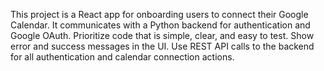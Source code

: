 <!-- Use this file to provide workspace-specific custom instructions to Copilot. For more details, visit https://code.visualstudio.com/docs/copilot/copilot-customization#_use-a-githubcopilotinstructionsmd-file -->

This project is a React app for onboarding users to connect their Google Calendar. It communicates with a Python backend for authentication and Google OAuth. Prioritize code that is simple, clear, and easy to test. Show error and success messages in the UI. Use REST API calls to the backend for all authentication and calendar connection actions.
